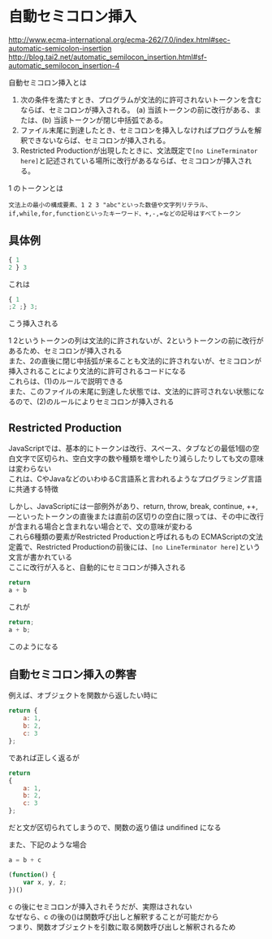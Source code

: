 # 自動セミコロン挿入

http://www.ecma-international.org/ecma-262/7.0/index.html#sec-automatic-semicolon-insertion
http://blog.tai2.net/automatic_semilocon_insertion.html#sf-automatic_semilocon_insertion-4

自動セミコロン挿入とは
1. 次の条件を満たすとき、プログラムが文法的に許可されないトークンを含むならば、セミコロンが挿入される。 
(a) 当該トークンの前に改行がある、または、(b) 当該トークンが閉じ中括弧である。
2. ファイル末尾に到達したとき、セミコロンを挿入しなければプログラムを解釈できないならば、セミコロンが挿入される。
3. Restricted Productionが出現したときに、文法既定で`[no LineTerminator here]`と記述されている場所に改行があるならば、セミコロンが挿入される。

1 のトークンとは
```
文法上の最小の構成要素、1 2 3 "abc"といった数値や文字列リテラル、 if,while,for,functionといったキーワード、+,-,=などの記号はすべてトークン
```

## 具体例

```javascript
{ 1
2 } 3
```

これは

```javascript
{ 1
;2 ;} 3;
```

こう挿入される

1 2というトークンの列は文法的に許されないが、2というトークンの前に改行があるため、セミコロンが挿入される  
また、2の直後に閉じ中括弧が来ることも文法的に許されないが、セミコロンが挿入されることにより文法的に許可されるコードになる  
これらは、(1)のルールで説明できる  
また、このファイルの末尾に到達した状態では、文法的に許可されない状態になるので、(2)のルールによりセミコロンが挿入される

## Restricted Production

JavaScriptでは、基本的にトークンは改行、スペース、タブなどの最低1個の空白文字で区切られ、空白文字の数や種類を増やしたり減らしたりしても文の意味は変わらない  
これは、CやJavaなどのいわゆるC言語系と言われるようなプログラミング言語に共通する特徴

しかし、JavaScriptには一部例外があり、return, throw, break, continue, ++, —といったトークンの直後または直前の区切りの空白に限っては、その中に改行が含まれる場合と含まれない場合とで、文の意味が変わる  
これら6種類の要素がRestricted Productionと呼ばれるもの
ECMAScriptの文法定義で、Restricted Productionの前後には、`[no LineTerminator here]`という文言が書かれている  
ここに改行が入ると、自動的にセミコロンが挿入される

```javascript
return
a + b
```

これが

```javascript
return;
a + b;
```

このようになる

## 自動セミコロン挿入の弊害

例えば、オブジェクトを関数から返したい時に

```javascript
return {
    a: 1,
    b: 2,
    c: 3
};
```

であれば正しく返るが

```javascript
return 
{
    a: 1,
    b: 2,
    c: 3
};
```

だと文が区切られてしまうので、関数の返り値は undifined になる

また、下記のような場合

```javascript
a = b + c

(function() {
    var x, y, z;
})()
```

c の後にセミコロンが挿入されそうだが、実際はされない  
なぜなら、c の後の()は関数呼び出しと解釈することが可能だから  
つまり、関数オブジェクトを引数に取る関数呼び出しと解釈されるため
